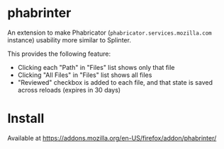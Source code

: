 # phabrinter

An extension to make Phabricator (`phabricator.services.mozilla.com` instance) usability more similar to Splinter.

This provides the following feature:

 - Clicking each "Path" in "Files" list shows only that file
 - Clicking "All Files" in "Files" list shows all files
 - "Reviewed" checkbox is added to each file, and that state is saved across reloads (expires in 30 days)

# Install

Available at https://addons.mozilla.org/en-US/firefox/addon/phabrinter/
